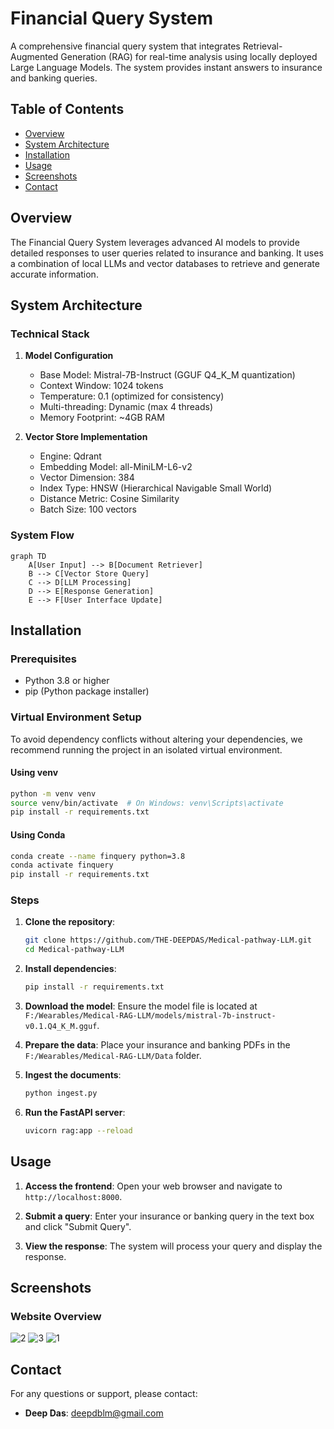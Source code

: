 # Financial Query System

A comprehensive financial query system that integrates Retrieval-Augmented Generation (RAG) for real-time analysis using locally deployed Large Language Models. The system provides instant answers to insurance and banking queries.

## Table of Contents

- [Overview](#overview)
- [System Architecture](#system-architecture)
- [Installation](#installation)
- [Usage](#usage)
- [Screenshots](#screenshots)
- [Contact](#contact)

## Overview

The Financial Query System leverages advanced AI models to provide detailed responses to user queries related to insurance and banking. It uses a combination of local LLMs and vector databases to retrieve and generate accurate information.

## System Architecture

### Technical Stack

1. **Model Configuration**

   - Base Model: Mistral-7B-Instruct (GGUF Q4_K_M quantization)
   - Context Window: 1024 tokens
   - Temperature: 0.1 (optimized for consistency)
   - Multi-threading: Dynamic (max 4 threads)
   - Memory Footprint: ~4GB RAM

2. **Vector Store Implementation**
   - Engine: Qdrant
   - Embedding Model: all-MiniLM-L6-v2
   - Vector Dimension: 384
   - Index Type: HNSW (Hierarchical Navigable Small World)
   - Distance Metric: Cosine Similarity
   - Batch Size: 100 vectors

### System Flow

```mermaid
graph TD
    A[User Input] --> B[Document Retriever]
    B --> C[Vector Store Query]
    C --> D[LLM Processing]
    D --> E[Response Generation]
    E --> F[User Interface Update]
```

## Installation

### Prerequisites

- Python 3.8 or higher
- pip (Python package installer)

### Virtual Environment Setup

To avoid dependency conflicts without altering your dependencies, we recommend running the project in an isolated virtual environment.

#### Using venv
```bash
python -m venv venv
source venv/bin/activate  # On Windows: venv\Scripts\activate
pip install -r requirements.txt
```

#### Using Conda
```bash
conda create --name finquery python=3.8
conda activate finquery
pip install -r requirements.txt
```

### Steps

1. **Clone the repository**:

   ```bash
   git clone https://github.com/THE-DEEPDAS/Medical-pathway-LLM.git
   cd Medical-pathway-LLM
   ```

2. **Install dependencies**:

   ```bash
   pip install -r requirements.txt
   ```

3. **Download the model**:
   Ensure the model file is located at `F:/Wearables/Medical-RAG-LLM/models/mistral-7b-instruct-v0.1.Q4_K_M.gguf`.

4. **Prepare the data**:
   Place your insurance and banking PDFs in the `F:/Wearables/Medical-RAG-LLM/Data` folder.

5. **Ingest the documents**:

   ```bash
   python ingest.py
   ```

6. **Run the FastAPI server**:
   ```bash
   uvicorn rag:app --reload
   ```

## Usage

1. **Access the frontend**:
   Open your web browser and navigate to `http://localhost:8000`.

2. **Submit a query**:
   Enter your insurance or banking query in the text box and click "Submit Query".

3. **View the response**:
   The system will process your query and display the response.

## Screenshots

### Website Overview

![2](<images/image%20(1).png>)
![3](<images/image%20(2).png>)
![1](images/image.png)

## Contact

For any questions or support, please contact:

- **Deep Das**: deepdblm@gmail.com

